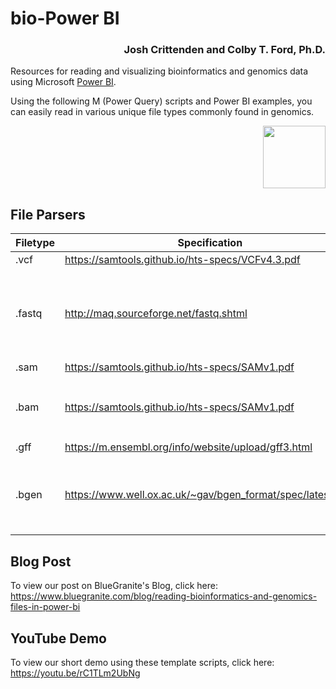 # bio-Power BI

<h3 align="right">Josh Crittenden and Colby T. Ford, Ph.D.</h3>

Resources for reading and visualizing bioinformatics and genomics data using Microsoft [Power BI](powerbi.com).

Using the following M (Power Query) scripts and Power BI examples, you can easily read in various unique file types commonly found in genomics.

<p align="right"><img src="https://raw.githubusercontent.com/colbyford/bioPowerBI/master/img/icon.png" width="100px"></p>

## File Parsers

| Filetype 	| Specification                                    	| Directory    	                | Notes                               |
|----------	|--------------------------------------------------	|-------------------------------|-------------------------------------|
| .vcf     	| https://samtools.github.io/hts-specs/VCFv4.3.pdf 	| [\vcf](vcf)         	        |                                     |
| .fastq   	| http://maq.sourceforge.net/fastq.shtml           	| [\fastq](fastq)       	      | For analysis, this file's sequences should likely be aligned. |
| .sam     	| https://samtools.github.io/hts-specs/SAMv1.pdf   	| [\sam](sam) 	       	        |                                     |
| .bam     	| https://samtools.github.io/hts-specs/SAMv1.pdf   	| [\bam](bam)       	          | Requires the `Rsamtools` R package. |
| .gff     	| https://m.ensembl.org/info/website/upload/gff3.html   	| [\gff3](gff3) 	       	|                                     |
| .bgen    	| https://www.well.ox.ac.uk/~gav/bgen_format/spec/latest.html   	| [\bgen](bgen)   | Requires the `rbgen` R package.<br> _Work in progress..._      |

## Blog Post
To view our post on BlueGranite's Blog, click here: https://www.bluegranite.com/blog/reading-bioinformatics-and-genomics-files-in-power-bi

## YouTube Demo
To view our short demo using these template scripts, click here: https://youtu.be/rC1TLm2UbNg
